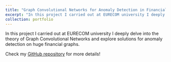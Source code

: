 ```yaml
---
title: "Graph Convolutional Networks for Anomaly Detection in Financial Graphs"
excerpt: "In this project I carried out at EURECOM university I deeply delve into the theory of Graph Convolutional Networks and explore solutions for anomaly detection on huge financial graphs."
collection: portfolio
---
```


In this project I carried out at EURECOM university I deeply delve into the theory of Graph Convolutional Networks and explore solutions for anomaly detection on huge financial graphs.

Check my <a href="https://github.com/matbun/EBM--Generative-Energy-Based-Modeling" target="_blank">GitHub repository</a> for more details! 
